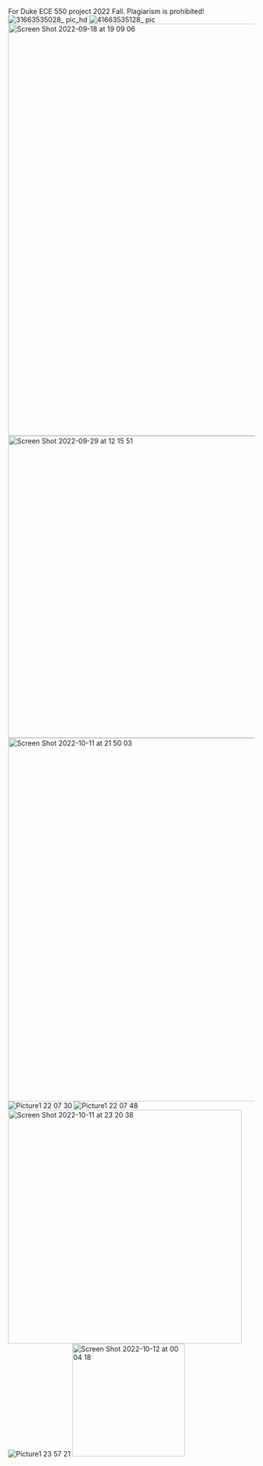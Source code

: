 For Duke ECE 550 project 2022 Fall. Plagiarism is prohibited!
![31663535028_ pic_hd](https://user-images.githubusercontent.com/93239143/190928724-30b07a59-76c4-4fd7-9db3-966480d1c5a1.jpg)
![41663535128_ pic](https://user-images.githubusercontent.com/93239143/190928729-4a1b6c3a-a770-4b4a-97b3-e7bc3b944dfc.jpg)
<img width="840" alt="Screen Shot 2022-09-18 at 19 09 06" src="https://user-images.githubusercontent.com/93239143/190932144-2d0ffa14-a056-4a1d-9a4b-4b54b85cfdb3.png">
<img width="616" alt="Screen Shot 2022-09-29 at 12 15 51" src="https://user-images.githubusercontent.com/93239143/193084736-5263a2ae-d64e-495a-8a2d-4f0c36268336.png">
<img width="741" alt="Screen Shot 2022-10-11 at 21 50 03" src="https://user-images.githubusercontent.com/93239143/195230362-fba01b32-d5f3-49dc-9900-854c41b58f66.png">
![Picture1 22 07 30](https://user-images.githubusercontent.com/93239143/195232393-cff7d31b-a0f9-433d-9b92-5ba283a78203.png)
![Picture1 22 07 48](https://user-images.githubusercontent.com/93239143/195232402-28575276-0aeb-4aca-a733-05a9b88f1a6d.png)
<img width="477" alt="Screen Shot 2022-10-11 at 23 20 38" src="https://user-images.githubusercontent.com/93239143/195242258-e219f996-9893-4707-8f41-56e70412e159.png">
![Picture1 23 57 21](https://user-images.githubusercontent.com/93239143/195246607-8ff5c7a2-a295-4690-88e2-b441c14609a2.png)
<img width="230" alt="Screen Shot 2022-10-12 at 00 04 18" src="https://user-images.githubusercontent.com/93239143/195247364-0c562020-1f81-4c53-9252-ec45424fad05.png">
